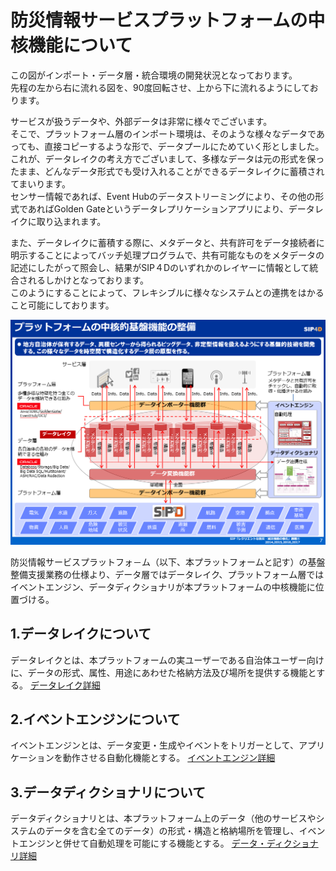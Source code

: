 # 防災情報サービスプラットフォームの中核機能について

この図がインポート・データ層・統合環境の開発状況となっております。  
先程の左から右に流れる図を、90度回転させ、上から下に流れるようにしております。  

サービスが扱うデータや、外部データは非常に様々でございます。  
そこで、プラットフォーム層のインポート環境は、そのような様々なデータであっても、直接コピーするような形で、データプールにためていく形としました。  
これが、データレイクの考え方でございまして、多様なデータは元の形式を保ったまま、どんなデータ形式でも受け入れることができるデータレイクに蓄積されてまいります。  
センサー情報であれば、Event Hubのデータストリーミングにより、その他の形式であればGolden Gateというデータレプリケーションアプリにより、データレイクに取り込まれます。  

また、データレイクに蓄積する際に、メタデータと、共有許可をデータ接続者に明示することによってバッチ処理プログラムで、共有可能なものをメタデータの記述にしたがって照会し、結果がSIP４Dのいずれかのレイヤーに情報として統合されるしかけとなっております。  
このようにすることによって、フレキシブルに様々なシステムとの連携をはかること可能にしております。  

![SPF Main_Func_Image](./SPF_Main3.png)

防災情報サービスプラットフォ－ム（以下、本プラットフォームと記す）の基盤整備支援業務の仕様より、データ層ではデータレイク、プラットフォーム層ではイベントエンジン、データディクショナリが本プラットフォームの中核機能に位置づける。

## 1.データレイクについて

データレイクとは、本プラットフォームの実ユーザーである自治体ユーザー向けに、データの形式、属性、用途にあわせた格納方法及び場所を提供する機能とする。
[データレイク詳細](./SPF_Central_Function/1.Datalake/README.md)

## 2.イベントエンジンについて

イベントエンジンとは、データ変更・生成やイベントをトリガーとして、アプリケーションを動作させる自動化機能とする。
[イベントエンジン詳細](./SPF_Central_Function/2.EventEngine/README.md)

## 3.データディクショナリについて

データディクショナリとは、本プラットフォーム上のデータ（他のサービスやシステムのデータを含む全てのデータ）の形式・構造と格納場所を管理し、イベントエンジンと併せて自動処理を可能にする機能とする。
[データ・ディクショナリ詳細](./SPF_Central_Function/3.DataDictionary/README.md)